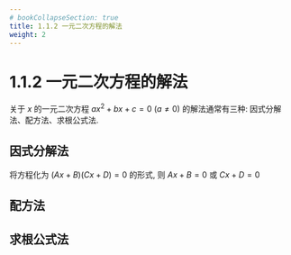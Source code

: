 ```yaml
---
# bookCollapseSection: true
title: 1.1.2 一元二次方程的解法
weight: 2
---
```


# 1.1.2 一元二次方程的解法

关于 $x$ 的一元二次方程 $ax^2+bx+c= 0$ ($a\neq 0$) 的解法通常有三种: 因式分解法、配方法、求根公式法.

## 因式分解法

将方程化为 $(Ax+B)(Cx+D)=0$ 的形式, 则 $Ax+B=0$ 或 $Cx+D=0$

## 配方法


## 求根公式法

